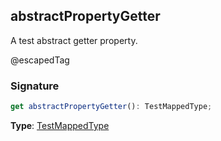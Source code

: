 ## abstractPropertyGetter

A test abstract getter property.

@escapedTag

<h3 id="abstractpropertygetter-signature">Signature</h3>

```typescript
get abstractPropertyGetter(): TestMappedType;
```

**Type**: [TestMappedType](docs/test-suite-a/testmappedtype-typealias)
